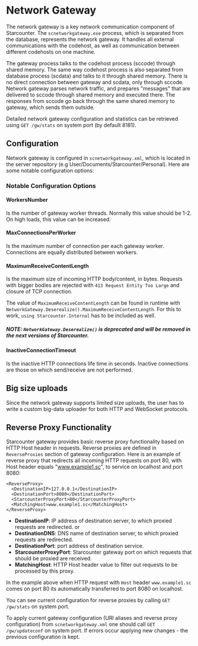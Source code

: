 # Network Gateway

The network gateway is a key network communication component of Starcounter. The `scnetworkgateway.exe` process, which is separated from the database, represents the network gateway. It handles all external communications with the codehost, as well as communication between different codehosts on one machine.

The gateway process talks to the codehost process (sccode) through shared memory. The same way codehost process is also separated from database process (scdata) and talks to it through shared memory. There is no direct connection between gateway and scdata, only through sccode. Network gateway parses network traffic, and prepares "messages" that are delivered to sccode through shared memory and executed there. The responses from sccode go back through the same shared memory to gateway, which sends them outside.

Detailed network gateway configuration and statistics can be retrieved using `GET /gw/stats` on system port (by default 8181).

## Configuration

Network gateway is configured in `scnetworkgateway.xml`, which is located in the server repository (e.g User/Documents/Starcounter/Personal). Here are some notable configuration options:

### Notable Configuration Options

#### WorkersNumber

Is the number of gateway worker threads. Normally this value should be 1-2. On high loads, this value can be increased.

#### MaxConnectionsPerWorker

Is the maximum number of connection per each gateway worker. Connections are equally distributed between workers.

#### MaximumReceiveContentLength 

Is the maximum size of incoming HTTP body/content, in bytes. Requests with bigger bodies are rejected with `413 Request Entity Too Large` and closure of TCP connection.

The value of `MaximumReceiveContentLength` can be found in runtime with `NetworkGateway.Deserealize().MaximumReceiveContentLength`. For this to work, `using Starcounter.Internal` has to be included as well. 

##### NOTE: `NetworkGateway.Deserealize()` is deprecated and will be removed in the next versions of Starcounter.

#### InactiveConnectionTimeout 

Is the inactive HTTP connections life time in seconds. Inactive connections are those on which send/receive are not performed.

## Big size uploads

Since the network gateway supports limited size uploads, the user has to write a custom big-data uploader for both HTTP and WebSocket protocols.

## Reverse Proxy Functionality

Starcounter gateway provides basic reverse proxy functionality based on HTTP Host header in requests. Reverse proxies are defined in `ReverseProxies` section of gateway configuration. Here is an example of reverse proxy that redirects all incoming HTTP requests on port 80, with Host header equals "www.example1.sc", to service on localhost and port 8080:
```
<ReverseProxy>
  <DestinationIP>127.0.0.1</DestinationIP>
  <DestinationPort>8080</DestinationPort>
  <StarcounterProxyPort>80</StarcounterProxyPort>
  <MatchingHost>www.example1.sc</MatchingHost>
</ReverseProxy>

```

* **DestinationIP**: IP address of destination server, to which proxied requests are redirected.
or
* **DestinationDNS**: DNS name of destination server, to which proxied requests are redirected.
* **DestinationPort**: port address of destination service.
* **StarcounterProxyPort**: Starcounter gateway port on which requests that should be proxied are received.
* **MatchingHost**: HTTP Host header value to filter out requests to be processed by this proxy.

In the example above when HTTP request with `Host` header `www.example1.sc` comes on port 80 its automatically transferred to port 8080 on localhost.

You can see current configuration for reverse proxies by calling `GET /gw/stats` on system port.

To apply current gateway configuration (URI aliases and reverse proxy configuration) from `scnetworkgateway.xml` one should call `GET /gw/updateconf` on system port. If errors occur applying new changes - the previous configuration is kept.

